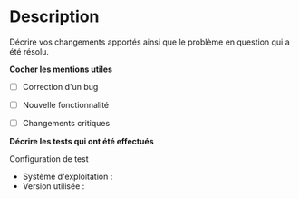 # Description

Décrire vos changements apportés ainsi que le problème en question qui a été résolu.

**Cocher les mentions utiles**

- [ ] Correction d'un bug
- [ ] Nouvelle fonctionnalité
- [ ] Changements critiques


**Décrire les tests qui ont été effectués**

Configuration de test
* Système d'exploitation :
* Version utilisée :
